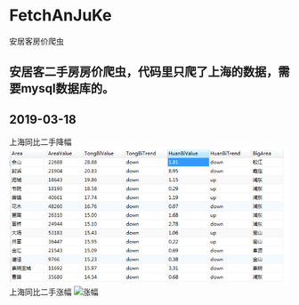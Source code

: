 # FetchAnJuKe
安居客房价爬虫

## 安居客二手房房价爬虫，代码里只爬了上海的数据，需要mysql数据库的。

## 2019-03-18 
上海同比二手降幅
![降幅](./DOC/IMG/20190318Down.png)
上海同比二手涨幅
![涨幅](./DOC/IMG/20190319Up.png)
